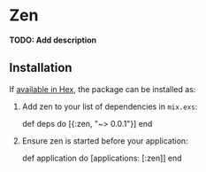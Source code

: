 # Zen

**TODO: Add description**

## Installation

If [available in Hex](https://hex.pm/docs/publish), the package can be installed as:

  1. Add zen to your list of dependencies in `mix.exs`:

        def deps do
          [{:zen, "~> 0.0.1"}]
        end

  2. Ensure zen is started before your application:

        def application do
          [applications: [:zen]]
        end
